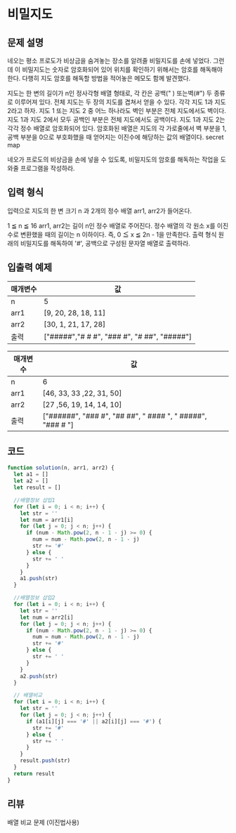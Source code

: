 # 비밀지도

## 문제 설명

네오는 평소 프로도가 비상금을 숨겨놓는 장소를 알려줄 비밀지도를 손에 넣었다. 그런데 이 비밀지도는 숫자로 암호화되어 있어 위치를 확인하기 위해서는 암호를 해독해야 한다. 다행히 지도 암호를 해독할 방법을 적어놓은 메모도 함께 발견했다.

지도는 한 변의 길이가 n인 정사각형 배열 형태로, 각 칸은 공백(" ) 또는벽(#") 두 종류로 이루어져 있다.
전체 지도는 두 장의 지도를 겹쳐서 얻을 수 있다. 각각 지도 1과 지도 2라고 하자. 지도 1 또는 지도 2 중 어느 하나라도 벽인 부분은 전체 지도에서도 벽이다. 지도 1과 지도 2에서 모두 공백인 부분은 전체 지도에서도 공백이다.
지도 1과 지도 2는 각각 정수 배열로 암호화되어 있다.
암호화된 배열은 지도의 각 가로줄에서 벽 부분을 1, 공백 부분을 0으로 부호화했을 때 얻어지는 이진수에 해당하는 값의 배열이다.
secret map

네오가 프로도의 비상금을 손에 넣을 수 있도록, 비밀지도의 암호를 해독하는 작업을 도와줄 프로그램을 작성하라.

## 입력 형식

입력으로 지도의 한 변 크기 n 과 2개의 정수 배열 arr1, arr2가 들어온다.

1 ≦ n ≦ 16
arr1, arr2는 길이 n인 정수 배열로 주어진다.
정수 배열의 각 원소 x를 이진수로 변환했을 때의 길이는 n 이하이다. 즉, 0 ≦ x ≦ 2n - 1을 만족한다.
출력 형식
원래의 비밀지도를 해독하여 '#', 공백으로 구성된 문자열 배열로 출력하라.

## 입출력 예제

| 매개변수 | 값                                          |
| -------- | ------------------------------------------- |
| n        | 5                                           |
| arr1     | [9, 20, 28, 18, 11]                         |
| arr2     | [30, 1, 21, 17, 28]                         |
| 출력     | ["#####","# # #", "### #", "# ##", "#####"] |

| 매개변수 | 값                                                         |
| -------- | ---------------------------------------------------------- |
| n        | 6                                                          |
| arr1     | [46, 33, 33 ,22, 31, 50]                                   |
| arr2     | [27 ,56, 19, 14, 14, 10]                                   |
| 출력     | ["######", "### #", "## ##", " #### ", " #####", "### # "] |

## 코드

```js
function solution(n, arr1, arr2) {
  let a1 = []
  let a2 = []
  let result = []

  //배열정보 삽입1
  for (let i = 0; i < n; i++) {
    let str = ''
    let num = arr1[i]
    for (let j = 0; j < n; j++) {
      if (num - Math.pow(2, n - 1 - j) >= 0) {
        num = num - Math.pow(2, n - 1 - j)
        str += '#'
      } else {
        str += ' '
      }
    }
    a1.push(str)
  }

  //배열정보 삽입2
  for (let i = 0; i < n; i++) {
    let str = ''
    let num = arr2[i]
    for (let j = 0; j < n; j++) {
      if (num - Math.pow(2, n - 1 - j) >= 0) {
        num = num - Math.pow(2, n - 1 - j)
        str += '#'
      } else {
        str += ' '
      }
    }
    a2.push(str)
  }

  // 배열비교
  for (let i = 0; i < n; i++) {
    let str = ''
    for (let j = 0; j < n; j++) {
      if (a1[i][j] === '#' || a2[i][j] === '#') {
        str += '#'
      } else {
        str += ' '
      }
    }
    result.push(str)
  }
  return result
}
```

## 리뷰

배열 비교 문제 (이진법사용)
